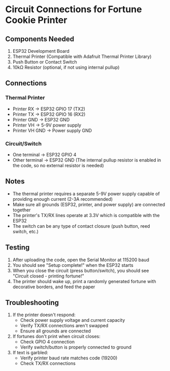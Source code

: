 # Circuit Connections for Fortune Cookie Printer

## Components Needed
1. ESP32 Development Board
2. Thermal Printer (Compatible with Adafruit Thermal Printer Library)
3. Push Button or Contact Switch
4. 10kΩ Resistor (optional, if not using internal pullup)

## Connections

### Thermal Printer
- Printer RX → ESP32 GPIO 17 (TX2)
- Printer TX → ESP32 GPIO 16 (RX2)
- Printer GND → ESP32 GND
- Printer VH → 5-9V power supply
- Printer VH GND → Power supply GND

### Circuit/Switch
- One terminal → ESP32 GPIO 4
- Other terminal → ESP32 GND
(The internal pullup resistor is enabled in the code, so no external resistor is needed)

## Notes
- The thermal printer requires a separate 5-9V power supply capable of providing enough current (2-3A recommended)
- Make sure all grounds (ESP32, printer, and power supply) are connected together
- The printer's TX/RX lines operate at 3.3V which is compatible with the ESP32
- The switch can be any type of contact closure (push button, reed switch, etc.)

## Testing
1. After uploading the code, open the Serial Monitor at 115200 baud
2. You should see "Setup complete!" when the ESP32 starts
3. When you close the circuit (press button/switch), you should see "Circuit closed - printing fortune!"
4. The printer should wake up, print a randomly generated fortune with decorative borders, and feed the paper

## Troubleshooting
1. If the printer doesn't respond:
   - Check power supply voltage and current capacity
   - Verify TX/RX connections aren't swapped
   - Ensure all grounds are connected
2. If fortunes don't print when circuit closes:
   - Check GPIO 4 connection
   - Verify switch/button is properly connected to ground
3. If text is garbled:
   - Verify printer baud rate matches code (19200)
   - Check TX/RX connections

